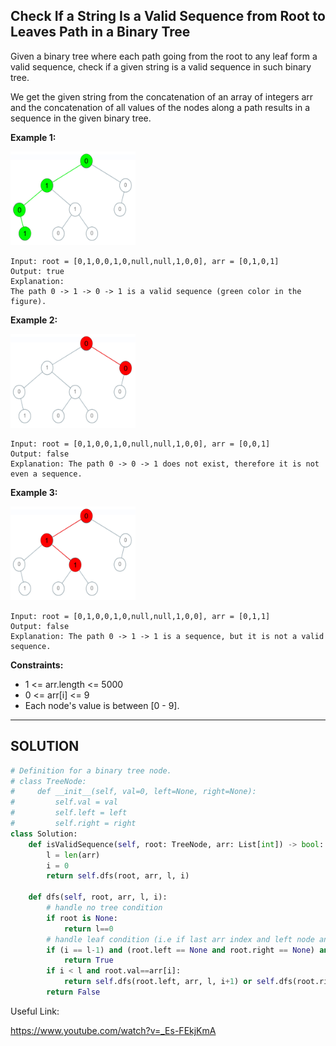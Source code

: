 ## Check If a String Is a Valid Sequence from Root to Leaves Path in a Binary Tree

Given a binary tree where each path going from the root to any leaf form a valid sequence, check if a given string is a valid sequence in such binary tree. 

We get the given string from the concatenation of an array of integers arr and the concatenation of all values of the nodes along a path results in a sequence in the given binary tree.

__Example 1:__

<!-- ![](./images/leetcode_testcase_1.png) -->
<img src="./images/leetcode_testcase_1.png" width="200"/>

```
Input: root = [0,1,0,0,1,0,null,null,1,0,0], arr = [0,1,0,1]
Output: true
Explanation: 
The path 0 -> 1 -> 0 -> 1 is a valid sequence (green color in the figure).
```

__Example 2:__

<img src="./images/leetcode_testcase_2.png" width="200">

```
Input: root = [0,1,0,0,1,0,null,null,1,0,0], arr = [0,0,1]
Output: false 
Explanation: The path 0 -> 0 -> 1 does not exist, therefore it is not even a sequence.
```

__Example 3:__

<img src="./images/leetcode_testcase_3.png" width="200">

```
Input: root = [0,1,0,0,1,0,null,null,1,0,0], arr = [0,1,1]
Output: false
Explanation: The path 0 -> 1 -> 1 is a sequence, but it is not a valid sequence.
```

__Constraints:__

* 1 <= arr.length <= 5000
* 0 <= arr[i] <= 9
* Each node's value is between [0 - 9].

---

## SOLUTION

```python
# Definition for a binary tree node.
# class TreeNode:
#     def __init__(self, val=0, left=None, right=None):
#         self.val = val
#         self.left = left
#         self.right = right
class Solution:
    def isValidSequence(self, root: TreeNode, arr: List[int]) -> bool:
        l = len(arr)
        i = 0
        return self.dfs(root, arr, l, i)
    
    def dfs(self, root, arr, l, i):
        # handle no tree condition
        if root is None:
            return l==0
        # handle leaf condition (i.e if last arr index and left node and node = arr[last])
        if (i == l-1) and (root.left == None and root.right == None) and arr[i] == root.val:
            return True
        if i < l and root.val==arr[i]:
            return self.dfs(root.left, arr, l, i+1) or self.dfs(root.right, arr, l, i+1)
        return False
```

Useful Link:

https://www.youtube.com/watch?v=_Es-FEkjKmA

